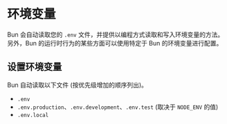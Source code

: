 # 环境变量

Bun 会自动读取您的 `.env` 文件，并提供以编程方式读取和写入环境变量的方法。另外，Bun 的运行时行为的某些方面可以使用特定于 Bun 的环境变量进行配置。

## 设置环境变量

Bun 自动读取以下文件 (按优先级增加的顺序列出)。

- `.env`
- `.env.production`、`.env.development`、`.env.test` (取决于 `NODE_ENV` 的值)
- `.env.local`
